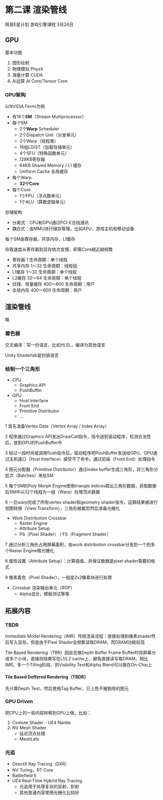 # 第二课 渲染管线

网易E星计划 游戏引擎课程 3月24日

## GPU

基本功能
1. 图形绘制
2. 物理模拟 PhysX
3. 海量计算 CUDA
4. AI运算 AI Core/Tensor Core

### GPU架构

以NVIDIA Fermi为例

- 有16个**SM**（Stream Multiprocessor）
- 每个SM
  - 2个**Warp** Scheduler
  - 2个Dispatch Unit（分发单元）
  - 2个Warp（线程束）
  - 16组LD/ST（加载存储单元）
  - 4个SFU（特殊函数单元）
  - 128KB寄存器
  - 64KB Shared Memory / L1 缓存
  - Uniform Cache 全局缓存
- 每个Warp
  - **32个Core**
- 每个Core
  - 1个FPU（浮点数单元）
  - 1个ALU（算数逻辑单元）

存储架构
- 分离式：CPU和GPU通过PCI-E总线通讯
- 耦合式：由MMU进行储存管理，比如APU、游戏主机和移动设备

每个SM由寄存器，共享内存，L1缓存

存取速度从寄存器到显存依次变慢，即离Core越近越频繁
- 寄存器 1 生命周期：单个线程
- 共享内存 1～32 生命周期：线程组
- L1缓存 1～32 生命周期：单个线程
- L2缓存 32～64 生命周期：单个线程
- 纹理、常量缓存 400～600 生命周期：用户
- 全局内存 400～600 生命周期：用户

## 渲染管线

略

### 着色器

交叉编译：写一份语言，比如HLSL，编译为其他语言

Unity Shaderlab是封装语言

### 绘制一个三角形

- CPU
  - Graphics API
  - PushBuffer
- GPU
  - Host Interface
  - Front End
  - Primitive Distributor
  - ...

1 首先准备Vertex Data（Vertex Array / Index Array）

2 程序通过Graphics API发出DrawCall指令，指令送到驱动程序，检测合法性后，放到GPU的PushBuffer中

3 经过一段时间或调用flush指令后，驱动程序吧PushBuffer发送给GPU，GPU通过主机接口（Host Interface）接受不了命令，通过前端（Front End）处理指令

4 图元分配器（Primitive Distributor）通过index buffer生成三角形，将三角形分批次（Batches）发给SM

5 每个SM的Poly Morph Engine使用triangle indices取出三角形数据，获取数据后SM中以32个线程为一组（Warp）处理顶点数据

6 一旦warp完成了所有vertex shader和geometry shader指令，运算结果被进行视图转换（View Transform），三角形被裁剪然后准备光栅化

- Work Distribution Crossbar
  - Raster Engine
  - Attribute Setup
  - PS（Pixel Shader） / FS（Fragment Shader）

7 通过分析三角形占用屏幕面积，由work distribution crossbar分发到一个到多个Raster Engine做光栅化

8 属性设置（Attribute Setup）：计算插值，并保证数据是pixel shader需要的格式

9 像素着色（Pixel Shader），一般是2x2像素块进行处理

- Crossbar 渲染输出单元（ROP）
  - Alpha混合，模板测试等等

## 拓展内容

### TBDR

Immediate Model Rendering（IMR）传统渲染流程：直接处理到像素shader然后写入显存。但是由于Pixel Shader会频繁读取DRAM，而DRAM功耗较高

Tile Based Rendering（TBR）因此在做Depth Buffer Frame Buffer时将屏幕分成多个小块，直接将结果写在L1/L2 cache上，避免直接读写取DRAM。相比IMR，多一个Tilling阶段，则Visibility Test和Alpha Blend可以做在On-Chip上

#### Tile Based Deffered Rendering（TBDR）

先计算Depth Test，然后使用Tag Buffer，只上色不被剔除的图元

### GPU Driven

把CPU上的一些内容转移到GPU上做，比如：
1. Comute Shader - UE4 Nanite
2. NV Mesh Shader
   - 延迟顶点处理
   - MeshLets

### 光追

- DirectX Ray Tracing（DXR）
- NV Turing，RT Core
- Battlefield 5
- UE4 Real-Time Hybrid Ray Tracing
  - 光追用于处理复杂的反射，折射
  - 其他普通内容使用光栅化比较好